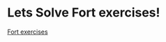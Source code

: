 # Lets Solve Fort exercises!

[Fort exercises](https://www.codewars.com/kata/search/forth?q=&beta=false&order_by=sort_date%20desc)